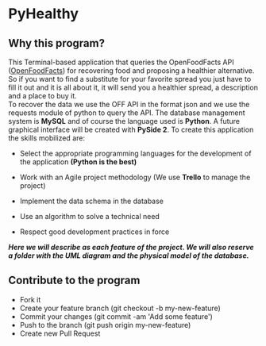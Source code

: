 PyHealthy
=================                                                                       
Why this program? 
-----------------                                                                    
This Terminal-based application that queries the OpenFoodFacts API ([OpenFoodFacts](https://fr.openfoodfacts.org)) for recovering food and proposing a healthier alternative. So if you want to find a substitute for your favorite spread you just have to fill it out and it is all about it, it will send you a healthier spread, a description and a place to buy it.    
To recover the data we use the OFF API in the format json and we use the requests module of python to query the API. The database management system is **MySQL** and of course the language used is **Python**. A future graphical interface will be created with **PySide 2**. To create this application the skills mobilized are:                                                                      
                                                                   
* Select the appropriate programming languages for the development of the application **(Python is the best)**
                                 
* Work with an Agile project methodology (We use **Trello** to manage the project)
          
* Implement the data schema in the database                                        
* Use an algorithm to solve a technical need                                       
* Respect good development practices in force                            

***Here we will describe as each feature of the project. We will also reserve a folder with the UML diagram and the physical model of the database.***

Contribute to the program
--------------------------                                                            
                                                                                              
* Fork it                                                                           
* Create your feature branch (git checkout -b my-new-feature)                             
* Commit your changes (git commit -am 'Add some feature')                                 
* Push to the branch (git push origin my-new-feature)                                     
* Create new Pull Request  